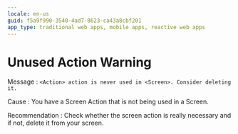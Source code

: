 ```yaml
---
locale: en-us
guid: f5a9f990-3540-4ad7-8623-ca43a8cbf201
app_type: traditional web apps, mobile apps, reactive web apps
---
```


# Unused Action Warning

Message
:   `<Action> action is never used in <Screen>. Consider deleting it.`

Cause
:   You have a Screen Action that is not being used in a Screen.

Recommendation
:   Check whether the screen action is really necessary and if not, delete it from your screen.
